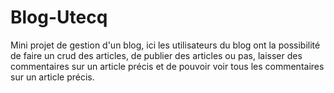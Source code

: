 # Blog-Utecq
Mini projet de gestion d'un blog, ici les utilisateurs du blog ont la possibilité de faire un crud des articles, de publier des articles ou pas, laisser des commentaires sur un article précis et de pouvoir voir tous les commentaires sur un article précis.
